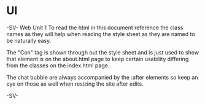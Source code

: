 # UI
-SV-
Web Unit 1
To read the html in this document reference the class names as they will help when reading the style sheet as they are named to be naturally easy.

The "Con" tag is shown through out the style sheet and is just used to show that element is on the about.html page to keep certain usability differing from the classes on the index.html page.

The chat bubble are always accompanied by the :after elements so keep an eye on those as well when resizing the site after edits.

-SV-
